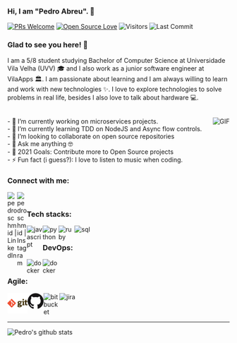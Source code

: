 <!-- <p align="left"> <img src="https://komarev.com/ghpvc/?username=Snehakri022" alt="pedroschmid" /> </p> -->


### Hi, I am "Pedro Abreu". 👋

[![PRs Welcome](https://img.shields.io/badge/PRs-welcome-brightgreen.svg?style=flat&logo=github)](https://github.com/pedroschmid)
[![Open Source Love](https://badges.frapsoft.com/os/v2/open-source.svg?v=103)](https://github.com/pedroschmid)
<img alt="Visitors" src="https://komarev.com/ghpvc/?username=Spedroschmid&style=flat&labelColor=black&logo=github&label=PROFILE+VIEWS&color=29bf12"/>
<img alt="Last Commit" src="https://img.shields.io/github/last-commit/pedroschmid/pedroschmid?logo=markdown&label=LAST+UPDATE&color=29bf12&style=flat">

### Glad to see you here!  🤩  &nbsp;
I am a 5/8 student studying Bachelor of Computer Science at Universidade Vila Velha (UVV) 🎓 and I also work as a junior software engineer at VilaApps 🏛. I am passionate about learning and I am always willing to learn and work with new technologies ✨. I love to explore technologies to solve problems in real life, besides I also love to talk about hardware 💻.

<br/>

<img align="right" height="270px" alt="GIF" src="https://i.pinimg.com/originals/e4/26/70/e426702edf874b181aced1e2fa5c6cde.gif" />
- 🔭 I’m currently working on microservices projects.<br />
- 🌱 I’m currently learning TDD on NodeJS and Async flow controls.<br />
- 👯 I’m looking to collaborate on open source repositories<br />
- 💬 Ask me anything 🤓<br />
- 🥅 2021 Goals: Contribute more to Open Source projects<br />
- ⚡ Fun fact (i guess?): I love to listen to music when coding.<br />

### Connect with me:

[<img align="left" alt="pedroschmid  | LinkedIn" width="22px" src="https://cdn.jsdelivr.net/npm/simple-icons@v3/icons/linkedin.svg" />](https://www.linkedin.com/in/pedroschmid/)
[<img align="left" alt="pedroschmid  | Instagram" width="22px" src="https://cdn.jsdelivr.net/npm/simple-icons@v3/icons/instagram.svg" />](https://www.instagram.com/uchiha.pedr0/)

<br />

### Tech stacks:

<img align="left" alt="javascript" width="36px" src="https://www.edsonemiliano.com.br/blog/wp-content/uploads/2015/04/icon.javascript.png" />
<img align="left" alt="python" width="36px" src="https://github.com/seema1711/seema1711/raw/master/download.jpg" />
<img align="left" alt="ruby" width="36px" src="https://icons-for-free.com/iconfiles/png/512/end+long+shadow+programming+language+rails+ruby+web+web+technology-1320184847854241323.png" />
<img align="left" alt="sql" width="36px" src="https://www.pngkey.com/png/detail/256-2565741_mysql-icon.png" />

<br />

### DevOps:

<img align="left" alt="docker" width="36px" src="https://cdn4.iconfinder.com/data/icons/logos-and-brands/512/97_Docker_logo_logos-512.png" />
<img align="left" alt="docker" width="36px" src="https://cdn4.iconfinder.com/data/icons/vector-brand-logos/40/Linux-512.png" />

<br />

### Agile:

<img align="left" alt="git" width="46px" src="https://raw.githubusercontent.com/github/explore/80688e429a7d4ef2fca1e82350fe8e3517d3494d/topics/git/git.png" />
<img align="left" alt="gitHub" width="36px" src="https://raw.githubusercontent.com/github/explore/78df643247d429f6cc873026c0622819ad797942/topics/github/github.png" />
<img align="left" alt="bitbucket" width="36px" src="https://cdn.iconscout.com/icon/free/png-512/bitbucket-226075.png" />
<img align="left" alt="jira" width="36px" src="https://symbols-electrical.getvecta.com/stencil_85/33_jira-icon.6a60be29f8.jpg" />

<br />
<br />
<br />



---

![Pedro's github stats](https://github-readme-stats.vercel.app/api?username=pedroschmid&show_icons=true&theme=tokyonight)
